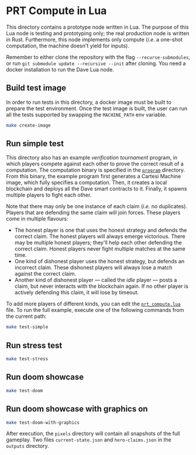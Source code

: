 # PRT Compute in Lua

This directory contains a prototype node written in Lua.
The purpose of this Lua node is testing and prototyping only; the real production node is written in Rust.
Furthermore, this node implements only compute (_i.e._ a one-shot computation, the machine doesn't yield for inputs).

Remember to either clone the repository with the flag `--recurse-submodules`, or run `git submodule update --recursive --init` after cloning.
You need a docker installation to run the Dave Lua node.

## Build test image

In order to run tests in this directory, a docker image must be built to prepare the test environment.
Once the test image is built, the user can run all the tests supported by swapping the `MACHINE_PATH` env variable.

```bash
make create-image
```

## Run simple test

This directory also has an example _verification tournament_ program, in which players compete against each other to prove the correct result of a computation.
The computation binary is specified in the [`program`](program) directory.
From this binary, the example program first generates a Cartesi Machine image, which fully specifies a computation.
Then, it creates a local blockchain and deploys all the Dave smart contracts to it.
Finally, it spawns multiple players to fight each other.

Note that there may only be one instance of each claim (_i.e._ no duplicates).
Players that are defending the same claim will join forces.
These players come in multiple flavours:

- The honest player is one that uses the honest strategy and defends the correct claim.
    The honest players will always emerge victorious.
    There may be multiple honest players; they'll help each other defending the correct claim.
    Honest players never fight multiple matches at the same time.
- One kind of dishonest player uses the honest strategy, but defends an incorrect claim.
    These dishonest players will always lose a match against the correct claim.
- Another kind of dishonest player — called the _idle_ player — posts a claim, but never interacts with the blockchain again.
    If no other player is actively defending this claim, it will lose by timeout.

To add more players of different kinds, you can edit the [`prt_compute.lua`](prt_compute.lua) file.
To run the full example, execute one of the following commands from the current path:

```bash
make test-simple
```

## Run stress test

```bash
make test-stress
```

## Run doom showcase

```bash
make test-doom
```

## Run doom showcase with graphics on

```bash
make test-doom-with-graphics
```

After execution, the `pixels` directory will contain all snapshots of the full gameplay.
Two files `current-state.json` and `hero-claims.json` in the `outputs` directory.
